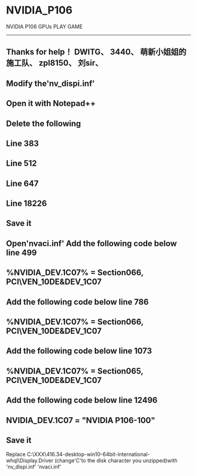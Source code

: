 # NVIDIA_P106
NVIDIA P106 GPUs PLAY GAME


----------------------------------------
Thanks for help！
DWITG、
3440、
萌新小姐姐的施工队、
zpl8150、
刘sir、
----------------------------------------


Modify the'nv_dispi.inf'
----------------------------------------
Open it with Notepad++
----------------------------------------
Delete the following
----------------------------------------
Line 383
----------------------------------------
Line 512
----------------------------------------
Line 647
----------------------------------------
Line 18226
----------------------------------------
Save it
----------------------------------------
Open'nvaci.inf'
Add the following code below line 499
----------------------------------------
%NVIDIA_DEV.1C07%           = Section066, PCI\VEN_10DE&DEV_1C07 
----------------------------------------
Add the following code below line 786
----------------------------------------
%NVIDIA_DEV.1C07%           = Section066, PCI\VEN_10DE&DEV_1C07  
----------------------------------------
Add the following code below line 1073
----------------------------------------
%NVIDIA_DEV.1C07%           = Section065, PCI\VEN_10DE&DEV_1C07  
----------------------------------------
Add the following code below line 12496
----------------------------------------
NVIDIA_DEV.1C07 = "NVIDIA P106-100"
----------------------------------------
Save it
-----------------------------------------
Replace C:\XXX\416.34-desktop-win10-64bit-international-whql\Display.Driver (change'C'to the disk character you unzipped)with 'nv_dispi.inf' 'nvaci.inf'

